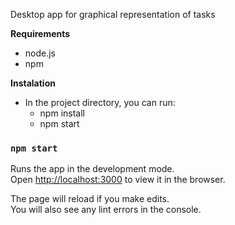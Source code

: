 Desktop app for graphical representation of tasks

**Requirements**
 - node.js
 - npm   

**Instalation**

 - In the project directory, you can run:
    - npm install
    - npm start 

### `npm start`

Runs the app in the development mode.\
Open [http://localhost:3000](http://localhost:3000) to view it in the browser.

The page will reload if you make edits.\
You will also see any lint errors in the console.

